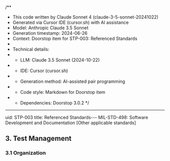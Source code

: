 /**
 * This code written by Claude Sonnet 4 (claude-3-5-sonnet-20241022)
 * Generated via Cursor IDE (cursor.sh) with AI assistance
 * Model: Anthropic Claude 3.5 Sonnet
 * Generation timestamp: 2024-06-26
 * Context: Doorstop item for STP-003: Referenced Standards
 * 
 * Technical details:
 * - LLM: Claude 3.5 Sonnet (2024-10-22)
 * - IDE: Cursor (cursor.sh)
 * - Generation method: AI-assisted pair programming
 * - Code style: Markdown for Doorstop item
 * - Dependencies: Doorstop 3.0.2
 */
---
uid: STP-003
title: Referenced Standards---
MIL-STD-498: Software Development and Documentation
[Other applicable standards]

## 3. Test Management

### 3.1 Organization
